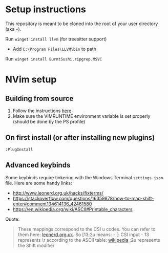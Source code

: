 # Setup instructions
This repository is meant to be cloned into the root of your user directory (aka `~`).

Run `winget install llvm` (for treesitter support)
* Add `C:\Program Files\LLVM\bin` to path

Run `winget install BurntSushi.ripgrep.MSVC`

# NVim setup
## Building from source
1. Follow the instructions [here](https://github.com/neovim/neovim/blob/master/BUILD.md#building-on-windows)
2. Make sure the VIMRUNTIME environment variable is set properly (should be done by the PS profile)

## On first install (or after installing new plugins)
```:PlugInstall```

## Advanced keybinds
Some keybinds require tinkering with the Windows Terminal `settings.json` file. Here are some handy links:
* http://www.leonerd.org.uk/hacks/fixterms/
* https://stackoverflow.com/questions/16359878/how-to-map-shift-enter#comment134614136_42461580
* https://en.wikipedia.org/wiki/ASCII#Printable_characters

Quote:
> These mappings correspond to the CSI u codes. You can refer to them here: [leonerd.org.uk](leonerd.org.uk/hacks/fixterms).
> So <ESC>[13;2u means: - <ESC>[: CSI input - 13 represents \r according to the ASCII table: [wikipedia](en.wikipedia.org/wiki/ASCII#Control_code_chart)
> ;2u represents the Shift modifier
